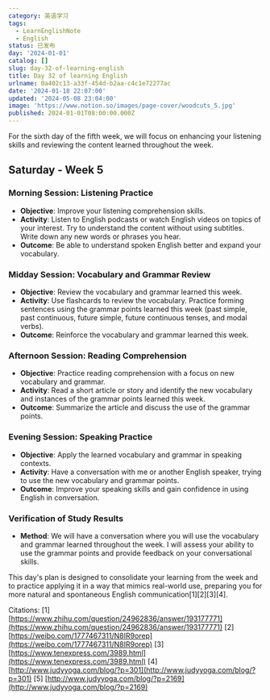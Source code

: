 ```yaml
---
category: 英语学习
tags:
  - LearnEnglishNote
  - English
status: 已发布
day: '2024-01-01'
catalog: []
slug: day-32-of-learning-english
title: Day 32 of learning English
urlname: 0a402c13-a33f-454d-b2aa-c4c1e72277ac
date: '2024-01-18 22:07:00'
updated: '2024-05-08 23:04:00'
image: 'https://www.notion.so/images/page-cover/woodcuts_5.jpg'
published: 2024-01-01T08:00:00.000Z
---
```


For the sixth day of the fifth week, we will focus on enhancing your listening skills and reviewing the content learned throughout the week.


## Saturday - Week 5


### Morning Session: Listening Practice

- **Objective**: Improve your listening comprehension skills.
- **Activity**: Listen to English podcasts or watch English videos on topics of your interest. Try to understand the content without using subtitles. Write down any new words or phrases you hear.
- **Outcome**: Be able to understand spoken English better and expand your vocabulary.

### Midday Session: Vocabulary and Grammar Review

- **Objective**: Review the vocabulary and grammar learned this week.
- **Activity**: Use flashcards to review the vocabulary. Practice forming sentences using the grammar points learned this week (past simple, past continuous, future simple, future continuous tenses, and modal verbs).
- **Outcome**: Reinforce the vocabulary and grammar learned this week.

### Afternoon Session: Reading Comprehension

- **Objective**: Practice reading comprehension with a focus on new vocabulary and grammar.
- **Activity**: Read a short article or story and identify the new vocabulary and instances of the grammar points learned this week.
- **Outcome**: Summarize the article and discuss the use of the grammar points.

### Evening Session: Speaking Practice

- **Objective**: Apply the learned vocabulary and grammar in speaking contexts.
- **Activity**: Have a conversation with me or another English speaker, trying to use the new vocabulary and grammar points.
- **Outcome**: Improve your speaking skills and gain confidence in using English in conversation.

### Verification of Study Results

- **Method**: We will have a conversation where you will use the vocabulary and grammar learned throughout the week. I will assess your ability to use the grammar points and provide feedback on your conversational skills.

This day's plan is designed to consolidate your learning from the week and to practice applying it in a way that mimics real-world use, preparing you for more natural and spontaneous English communication[1][2][3][4].


Citations:
[1] [https://www.zhihu.com/question/24962836/answer/193177771](https://www.zhihu.com/question/24962836/answer/193177771)
[2] [https://weibo.com/1777467311/N8IR9orep](https://weibo.com/1777467311/N8IR9orep)
[3] [https://www.tenexpress.com/3989.html](https://www.tenexpress.com/3989.html)
[4] [http://www.judyyoga.com/blog/?p=301](http://www.judyyoga.com/blog/?p=301)
[5] [http://www.judyyoga.com/blog/?p=2169](http://www.judyyoga.com/blog/?p=2169)

